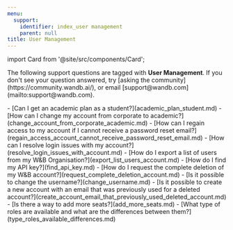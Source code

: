 ```yaml
---
menu:
  support:
    identifier: index_user management
    parent: null
title: User Management
---
```


import Card from '@site/src/components/Card';

<Card className="card-support-index">
  <p>The following support questions are tagged with <b>User Management</b>. If you don't see 
your question answered, try [asking the community](https://community.wandb.ai/), 
or email [support@wandb.com](mailto:support@wandb.com).</p>
</Card>
- [Can I get an academic plan as a student?](academic_plan_student.md)
- [How can I change my account from corporate to academic?](change_account_from_corporate_academic.md)
- [How can I regain access to my account if I cannot receive a password reset email?](regain_access_account_cannot_receive_password_reset_email.md)
- [How can I resolve login issues with my account?](resolve_login_issues_with_account.md)
- [How do I export a list of users from my W&B Organisation?](export_list_users_account.md)
- [How do I find my API key?](find_api_key.md)
- [How do I request the complete deletion of my W&B account?](request_complete_deletion_account.md)
- [Is it possible to change the username?](change_username.md)
- [Is it possible to create a new account with an email that was previously used for a deleted account?](create_account_email_that_previously_used_deleted_account.md)
- [Is there a way to add more seats?](add_more_seats.md)
- [What type of roles are available and what are the differences between them?](type_roles_available_differences.md)